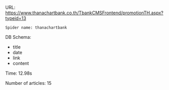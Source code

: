 URL: https://www.thanachartbank.co.th/TbankCMSFrontend/promotionTH.aspx?typeid=13

    Spider name: thanachartbank

DB Schema:
- title
- date
- link
- content

Time: 12.98s

Number of articles: 15


